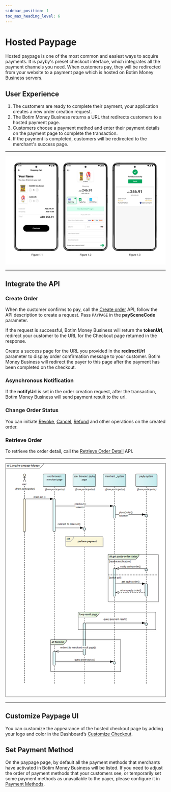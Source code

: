 ```yaml
---
sidebar_position: 1
toc_max_heading_level: 6
---
```

# Hosted Paypage
Hosted paypage is one of the most common and easiest ways to acquire payments. It is payby's preset checkout interface, which integrates all the payment channels you need. When customers pay, they will be redirected from your website to a payment page which is hosted on Botim Money Business servers.

## User Experience
1. The customers are ready to complete their payment, your application creates a new order creation request.
2. The Botim Money Business returns a URL that redirects customers to a hosted payment page.
3. Customers choose a payment method and enter their payment details on the payment page to complete the transaction.
4. If the payment is completed, customers will be redirected to the merchant's success page.
---

![card-ue](../pic/card-ue-hosted.png)

---

## Integrate the API
### Create Order
When the customer confirms to pay, call the [Create order](/docs/createorder) API,  follow the API description to create a request. Pass `PAYPAGE` in the **paySceneCode** parameter.

If the request is successful, Botim Money Business will return the **tokenUrl**, redirect your customer to the URL for the Checkout page returned in the response.

Create a success page for the URL you provided in the **redirectUrl**  parameter to display order confirmation message to your customer. Botim Money Business will redirect the payer to this page after the payment has been completed on the checkout.<br/>

### Asynchronous Notification
If the **notifyUrl** is set in the order creation request, after the transaction, Botim Money Business will send payment result to the url.

### Change Order Status
You can initiate [Revoke](/docs/revoke), [Cancel](/docs/cancel), [Refund](/docs/refund) and other operations on the created order.

### Retrieve Order
To retrieve the order detail, call the [Retrieve Order Detail](/docs/retrieveorderdetail) API.

---

![hostedflow](../pic/hosted.png)

---

## Customize Paypage UI
You can customize the appearance of the hosted checkout page by adding your logo and color in the Dashboard’s [Customize Checkout](https://b.botim.money/customize-checkout).

## Set Payment Method
On the paypage page, by default all the payment methods that merchants have activated in Botim Money Business will be listed. If you need to adjust the order of payment methods that your customers see, or temporarily set some payment methods as unavailable to the payer, please configure it in [Payment Methods](https://b.botim.money/payment-methods).








